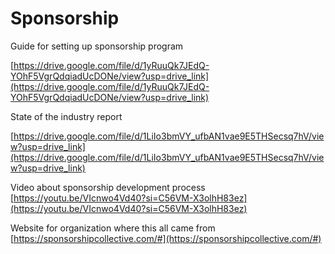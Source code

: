 # Sponsorship

Guide for setting up sponsorship program

[https://drive.google.com/file/d/1yRuuQk7JEdQ-YOhF5VgrQdqiadUcDONe/view?usp=drive_link](https://drive.google.com/file/d/1yRuuQk7JEdQ-YOhF5VgrQdqiadUcDONe/view?usp=drive_link)

State of the industry report 

[https://drive.google.com/file/d/1LiIo3bmVY_ufbAN1vae9E5THSecsq7hV/view?usp=drive_link](https://drive.google.com/file/d/1LiIo3bmVY_ufbAN1vae9E5THSecsq7hV/view?usp=drive_link)

Video about sponsorship development process
[https://youtu.be/VIcnwo4Vd40?si=C56VM-X3olhH83ez](https://youtu.be/VIcnwo4Vd40?si=C56VM-X3olhH83ez)

Website for organization where this all came from 
[https://sponsorshipcollective.com/#](https://sponsorshipcollective.com/#)